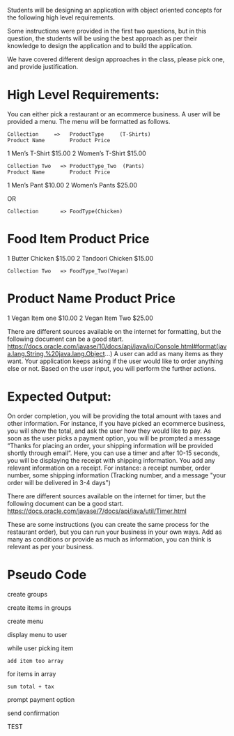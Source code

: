 Students will be designing an application with object oriented concepts for the following high level requirements. 

Some instructions were provided in the first two questions, but in this question, the students will be using the best approach as per their knowledge to design the application and to build the application. 

We have covered different design approaches in the class, please pick one, and provide justification.

# High Level Requirements:
You can either pick a restaurant or an ecommerce business. 
A user will be provided a menu. The menu will be formatted as follows.

    Collection     =>   ProductType     (T-Shirts)
	Product Name		Product Price
1	Men’s T-Shirt		$15.00 
2	Women’s T-Shirt	    $15.00 

    Collection Two   => ProductType_Two  (Pants)
	Product Name		Product Price
1	Men’s Pant		    $10.00 
2	Women’s Pants	    $25.00 

OR

    Collection       => FoodType(Chicken)
#	Food Item		    Product Price
1	Butter Chicken	    $15.00 
2	Tandoori Chicken 	$15.00 

    Collection Two   => FoodType_Two(Vegan)
#	Product Name		Product Price
1	Vegan Item one	    $10.00 
2	Vegan Item Two	    $25.00 


There are different sources available on the internet for formatting, but the following document can be a good start.
https://docs.oracle.com/javase/10/docs/api/java/io/Console.html#format(java.lang.String,%20java.lang.Object...)
A user can add as many items as they want. Your application keeps asking if the user would like to order anything else or not. Based on the user input, you will perform the further actions.

# Expected Output:

On order completion, you will be providing the total amount with taxes and other information. 
For instance, if you have picked an ecommerce business, you will show the total, and ask the user how they would like to pay. As soon as the user picks a payment option, you will be prompted a message “Thanks for placing an order, your shipping information will be provided shortly through email”. 
Here, you can use a timer and after 10-15 seconds, you will be displaying the receipt with shipping information.
You add any relevant information on a receipt. 
For instance: a receipt number, order number, some shipping information (Tracking number, and a message "your order	will be delivered in 3-4 days")

There are different sources available on the internet for timer, but the following document can be a good start.
https://docs.oracle.com/javase/7/docs/api/java/util/Timer.html

These are some instructions (you can create the same process for the restaurant order), but you can run your business in your own ways. 
Add as many as conditions or provide as much as information, you can think is relevant as per your business.

# Pseudo Code


create groups

create items in groups


create menu

display menu to user


while user picking item

    add item too array


for items in array

    sum total + tax


prompt payment option

send confirmation


TEST